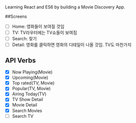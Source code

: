 Learning React and ES6 by building a Movie Discovery App.

##Screens
- [ ] Home: 영화들이 보여질 것임
- [ ] TV: TV라우터에는 TV쇼들이 보여짐
- [ ] Search: 찾기
- [ ] Detail: 영화를 클릭하면 영화의 디테일이 나올 것임. TV도 마찬가지

## API Verbs
- [x] Now Playing(Movie)
- [x] Upcoming(Movie)
- [x] Top rated(TV, Movie)
- [x] Popular(TV, Movie)
- [x] Airing Today(TV)
- [x] TV Show Detail
- [x] Movie Detail
- [x] Search Movies
- [ ] Search TV